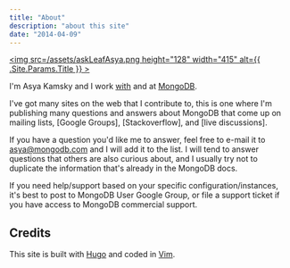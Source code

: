 ```yaml
---
title: "About"
description: "about this site"
date: "2014-04-09"
---
```


<a href="/" title="Home"> <img src=/assets/askLeafAsya.png height="128" width="415" alt={{ .Site.Params.Title }} ></a>

I'm Asya Kamsky and I work [with](http://www.mongodb.org) and at [MongoDB](http://www.mongodb.com).

I've got many sites on the web that I contribute to, this is one where I'm
publishing many questions and answers about MongoDB that come up on mailing lists, [Google Groups], [Stackoverflow], and [live discussions].  

If you have a question you'd like me to answer, feel free to e-mail it to asya@mongodb.com and I will add it to the list.  I will tend to answer questions that others are also curious about, and I usually try not to duplicate the information that's already in the MongoDB docs.

If you need help/support based on your specific configuration/instances, it's best to post to MongoDB User Google Group, or file a support ticket if you have access to MongoDB commercial support.

## Credits

This site is built with [Hugo](http://gohugo.io/)
and coded in [Vim](http://vim.org).
